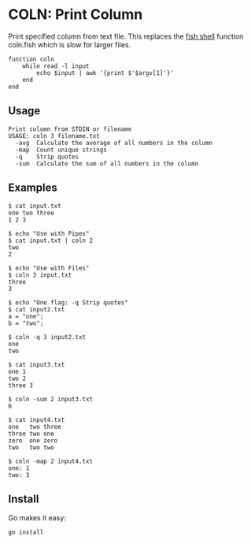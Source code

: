 # COLN: Print Column

Print specified column from text file.  This replaces the [fish shell](https://fishshell.com/) 
function coln.fish which is slow for larger files.

```fish
function coln
    while read -l input
        echo $input | awk '{print $'$argv[1]'}'
    end
end
```
## Usage

```
Print column from STDIN or filename
USAGE: coln 3 filename.txt
  -avg  Calculate the average of all numbers in the column
  -map  Count unique strings
  -q    Strip quotes
  -sum  Calculate the sum of all numbers in the column
```

## Examples

```
$ cat input.txt
one two three
1 2 3

$ echo "Use with Pipes"
$ cat input.txt | coln 2
two
2 

$ echo "Use with Files"
$ coln 3 input.txt
three
3

$ echo "One flag: -q Strip quotes"
$ cat input2.txt
a = "one";
b = "two";

$ coln -q 3 input2.txt
one
two

$ cat input3.txt
one 1
two 2
three 3

$ coln -sum 2 input3.txt
6

$ cat input4.txt
one   two three
three two one
zero  one zero
two   two two 

$ coln -map 2 input4.txt
one: 1
two: 3
```

## Install

Go makes it easy:

    go install
